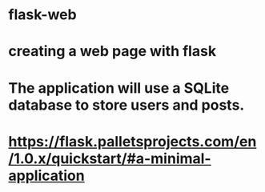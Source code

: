 # flask-web
# creating a web page with flask
# The application will use a SQLite database to store users and posts.
# https://flask.palletsprojects.com/en/1.0.x/quickstart/#a-minimal-application